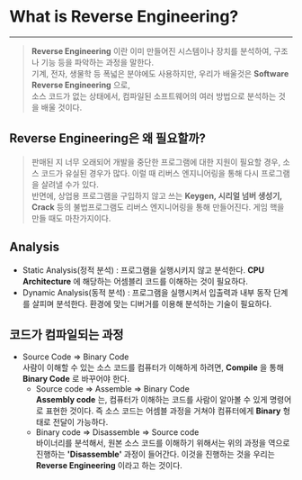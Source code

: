 # What is Reverse Engineering?
---
> __Reverse Engineering__ 이란 이미 만들어진 시스템이나 장치를 분석하여, 구조나 기능 등을 파악하는 과정을 말한다.  
  기계, 전자, 생물학 등 폭넓은 분야에도 사용하지만, 우리가 배울것은 __Software Reverse Engineering__ 으로,  
  소스 코드가 없는 상태에서, 컴파일된 소프트웨어의 여러 방법으로 분석하는 것을 배울 것이다.
  
## Reverse Engineering은 왜 필요할까?
> 판매된 지 너무 오래되어 개발을 중단한 프로그램에 대한 지원이 필요할 경우, 소스 코드가 유실된 경우가 많다.
  이럴 때 리버스 엔지니어링을 통해 다시 프로그램을 살려낼 수가 있다.  
  반면에, 상업용 프로그램을 구입하지 않고 쓰는 __Keygen, 시리얼 넘버 생성기, Crack__ 등의 불법프로그램도 리버스 엔지니어링을 통해 만들어진다. 게임 핵을 만들 때도 마찬가지이다.
  
## Analysis
- Static Analysis(정적 분석) : 프로그램을 실행시키지 않고 분석한다. __CPU Architecture__ 에 해당하는 어셈블리 코드를 이해하는 것이 필요하다.
- Dynamic Analysis(동적 분석) : 프로그램을 실행시켜서 입출력과 내부 동작 단계를 살피며 분석한다. 환경에 맞는 디버거를 이용해 분석하는 기술이 필요하다.

## 코드가 컴파일되는 과정
- Source Code => Binary Code  
  사람이 이해할 수 있는 소스 코드를 컴퓨터가 이해하게 하려면, __Compile__ 을 통해 __Binary Code__ 로 바꾸어야 한다.
  - Source code => Assemble => Binary Code  
  __Assembly code__ 는, 컴퓨터가 이해하는 코드를 사람이 알아볼 수 있게 명령어로 표현한 것이다.
  즉 소스 코드는 어셈블 과정을 거쳐야 컴퓨터에게 __Binary__ 형태로 전달이 가능하다.
  - Binary code => Disassemble => Source code  
  바이너리를 분석해서, 원본 소스 코드를 이해하기 위해서는 위의 과정을 역으로 진행하는 __'Disassemble'__ 과정이 들어간다.
  이것을 진행하는 것을 우리는 __Reverse Engineering__ 이라고 하는 것이다.
